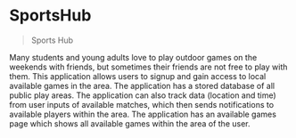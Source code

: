 # SportsHub

> Sports Hub

Many students and young adults love to play outdoor games on the weekends with friends, but sometimes their friends are not free to play with them. This application allows users to signup and gain access to local available games in the area. The application has a stored database of all public play areas. The application can also track data (location and time) from user inputs of available matches, which then sends notifications to available players within the area. The application has an available games page which shows all available games within the area of the user.